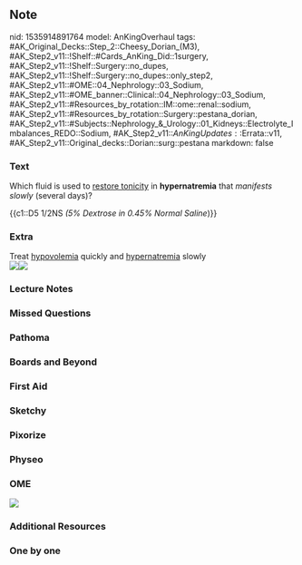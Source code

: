 ## Note
nid: 1535914891764
model: AnKingOverhaul
tags: #AK_Original_Decks::Step_2::Cheesy_Dorian_(M3), #AK_Step2_v11::!Shelf::#Cards_AnKing_Did::1surgery, #AK_Step2_v11::!Shelf::Surgery::no_dupes, #AK_Step2_v11::!Shelf::Surgery::no_dupes::only_step2, #AK_Step2_v11::#OME::04_Nephrology::03_Sodium, #AK_Step2_v11::#OME_banner::Clinical::04_Nephrology::03_Sodium, #AK_Step2_v11::#Resources_by_rotation::IM::ome::renal::sodium, #AK_Step2_v11::#Resources_by_rotation::Surgery::pestana_dorian, #AK_Step2_v11::#Subjects::Nephrology_&_Urology::01_Kidneys::Electrolyte_Imbalances_REDO::Sodium, #AK_Step2_v11::$AnKingUpdates::$Errata::v11, #AK_Step2_v11::Original_decks::Dorian::surg::pestana
markdown: false

### Text
Which fluid is used to <u>restore tonicity</u> in
<b>hypernatremia</b> that <i>manifests slowly</i> (several days)?
<div>
  {{c1::D5 1/2NS <i>(5% Dextrose in 0.45% Normal Saline</i>)}}
</div>

### Extra
<div>
  Treat <u>hypovolemia</u> quickly and <u>hypernatremia</u> slowly
</div><img src="paste-618604139642881.jpg"><img src=
"paste-620558349762561.jpg">

### Lecture Notes


### Missed Questions


### Pathoma


### Boards and Beyond


### First Aid


### Sketchy


### Pixorize


### Physeo


### OME
<div class="ome-widget">
  <a href=
  "https://onlinemeded.org/spa/nephrology/sodium/acquire?ref=anki"><img src="_OME_AnkiFlashcards_Lesson_6.png"></a>
</div>

### Additional Resources


### One by one

